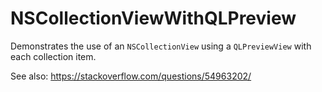 # NSCollectionViewWithQLPreview
Demonstrates the use of an `NSCollectionView` using a `QLPreviewView` with each collection item.

See also: https://stackoverflow.com/questions/54963202/
